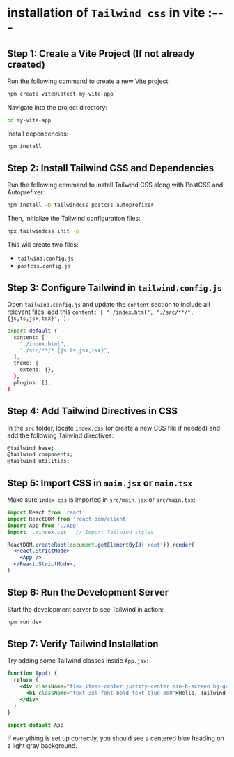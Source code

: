 # installation of `Tailwind css` in vite :---

## Step 1: Create a Vite Project (If not already created)
Run the following command to create a new Vite project:
```bash
npm create vite@latest my-vite-app
```
Navigate into the project directory:
```bash
cd my-vite-app
```
Install dependencies:
```bash
npm install
```
## Step 2: Install Tailwind CSS and Dependencies
Run the following command to install Tailwind CSS along with PostCSS and Autoprefixer:
```bash
npm install -D tailwindcss postcss autoprefixer
```
Then, initialize the Tailwind configuration files:
```bash
npx tailwindcss init -p
```
This will create two files:
* `tailwind.config.js`
*  `postcss.config.js`

## Step 3: Configure Tailwind in `tailwind.config.js`
Open `tailwind.config.js` and update the `content` section to include all relevant files:
add this `content: [
    "./index.html",
    "./src/**/*.{js,ts,jsx,tsx}",
  ],`
```bash
export default {
  content: [
    "./index.html",
    "./src/**/*.{js,ts,jsx,tsx}",
  ],
  theme: {
    extend: {},
  },
  plugins: [],
}
```

## Step 4: Add Tailwind Directives in CSS
In the `src` folder, locate `index.css` (or create a new CSS file if needed) and add the following Tailwind directives:
```bash
@tailwind base;
@tailwind components;
@tailwind utilities;
```

## Step 5: Import CSS in `main.jsx` or `main.tsx`
Make sure `index.css` is imported in `src/main.jsx` or `src/main.tsx`:
```jsx
import React from 'react'
import ReactDOM from 'react-dom/client'
import App from './App'
import './index.css'  // Import Tailwind styles

ReactDOM.createRoot(document.getElementById('root')).render(
  <React.StrictMode>
    <App />
  </React.StrictMode>,
)
```

## Step 6: Run the Development Server
Start the development server to see Tailwind in action:
```bash
npm run dev
```
## Step 7: Verify Tailwind Installation
Try adding some Tailwind classes inside `App.jsx`:

```jsx
function App() {
  return (
    <div className="flex items-center justify-center min-h-screen bg-gray-100">
      <h1 className="text-3xl font-bold text-blue-600">Hello, Tailwind CSS!</h1>
    </div>
  )
}

export default App
```

If everything is set up correctly, you should see a centered blue heading on a light gray background.